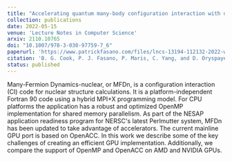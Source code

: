 ```yaml
---
title: "Accelerating quantum many-body configuration interaction with directives"
collection: publications
date: 2022-05-15
venue: 'Lecture Notes in Computer Science'
arxiv: 2110.10765
doi: "10.1007/978-3-030-97759-7_6"
paperurl: 'https://www.patrickfasano.com/files/lncs-13194-112132-2022-waccpd21_PREPRINT.pdf'
citation: 'B. G. Cook, P. J. Fasano, P. Maris, C. Yang, and D. Oryspayev, Accelerator Programming with Directives, Lect. Notes Comput. Sci. 13194 (2022).'
status: published
---
```

Many-Fermion Dynamics-nuclear, or MFDn, is a configuration interaction (CI) code
for nuclear structure calculations. It is a platform-independent Fortran 90 code
using a hybrid MPI+X programming model. For CPU platforms the application has a
robust and optimized OpenMP implementation for shared memory parallelism. As
part of the NESAP application readiness program for NERSC's latest Perlmutter
system, MFDn has been updated to take advantage of accelerators. The current
mainline GPU port is based on OpenACC. In this work we describe some of the key
challenges of creating an efficient GPU implementation. Additionally, we compare
the support of OpenMP and OpenACC on AMD and NVIDIA GPUs.
